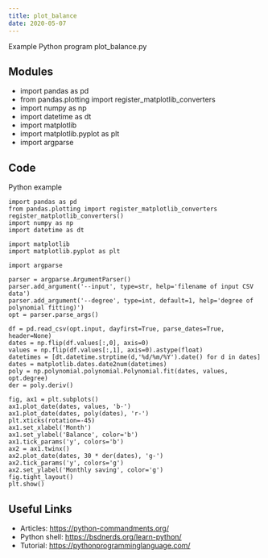 ```yaml
---
title: plot_balance
date: 2020-05-07
---
```

Example Python program plot_balance.py

## Modules

* import pandas as pd
* from pandas.plotting import register_matplotlib_converters
* import numpy as np
* import datetime as dt
* import matplotlib
* import matplotlib.pyplot as plt
* import argparse

## Code

Python example

    import pandas as pd
    from pandas.plotting import register_matplotlib_converters
    register_matplotlib_converters()
    import numpy as np
    import datetime as dt
    
    import matplotlib
    import matplotlib.pyplot as plt
    
    import argparse
    
    parser = argparse.ArgumentParser()
    parser.add_argument('--input', type=str, help='filename of input CSV data')
    parser.add_argument('--degree', type=int, default=1, help='degree of polynomial fitting)')
    opt = parser.parse_args()
    
    df = pd.read_csv(opt.input, dayfirst=True, parse_dates=True, header=None)
    dates = np.flip(df.values[:,0], axis=0)
    values = np.flip(df.values[:,1], axis=0).astype(float)
    datetimes = [dt.datetime.strptime(d,'%d/%m/%Y').date() for d in dates]
    dates = matplotlib.dates.date2num(datetimes)
    poly = np.polynomial.polynomial.Polynomial.fit(dates, values, opt.degree)
    der = poly.deriv()
    
    fig, ax1 = plt.subplots()
    ax1.plot_date(dates, values, 'b-')
    ax1.plot_date(dates, poly(dates), 'r-')
    plt.xticks(rotation=-45)
    ax1.set_xlabel('Month')
    ax1.set_ylabel('Balance', color='b')
    ax1.tick_params('y', colors='b')
    ax2 = ax1.twinx()
    ax2.plot_date(dates, 30 * der(dates), 'g-')
    ax2.tick_params('y', colors='g')
    ax2.set_ylabel('Monthly saving', color='g')
    fig.tight_layout()
    plt.show()

## Useful Links

- Articles: https://python-commandments.org/
- Python shell: https://bsdnerds.org/learn-python/
- Tutorial: https://pythonprogramminglanguage.com/
